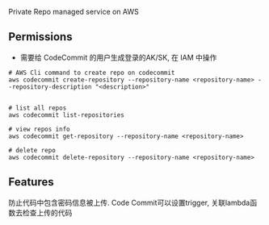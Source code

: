 Private Repo managed service on AWS
## Permissions
- 需要给 CodeCommit 的用户生成登录的AK/SK, 在 IAM 中操作


```shell
# AWS Cli command to create repo on codecommit
aws codecommit create-repository --repository-name <repository-name> --repository-description "<description>"


# list all repos
aws codecommit list-repositories

# view repos info
aws codecommit get-repository --repository-name <repository-name>

# delete repo
aws codecommit delete-repository --repository-name <repository-name>
```


## Features
防止代码中包含密码信息被上传. Code Commit可以设置trigger, 关联lambda函数去检查上传的代码